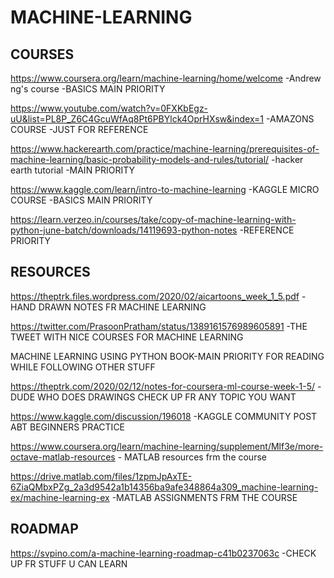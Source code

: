 # MACHINE-LEARNING


## COURSES



https://www.coursera.org/learn/machine-learning/home/welcome -Andrew ng's course -BASICS MAIN PRIORITY

https://www.youtube.com/watch?v=0FXKbEgz-uU&list=PL8P_Z6C4GcuWfAq8Pt6PBYlck4OprHXsw&index=1 -AMAZONS COURSE -JUST FOR REFERENCE

https://www.hackerearth.com/practice/machine-learning/prerequisites-of-machine-learning/basic-probability-models-and-rules/tutorial/ -hacker earth tutorial -MAIN PRIORITY

https://www.kaggle.com/learn/intro-to-machine-learning -KAGGLE MICRO COURSE -BASICS MAIN PRIORITY

https://learn.verzeo.in/courses/take/copy-of-machine-learning-with-python-june-batch/downloads/14119693-python-notes -REFERENCE PRIORITY

## RESOURCES



https://theptrk.files.wordpress.com/2020/02/aicartoons_week_1_5.pdf -HAND DRAWN NOTES FR MACHINE LEARNING

https://twitter.com/PrasoonPratham/status/1389161576989605891 -THE TWEET WITH NICE COURSES FOR MACHINE LEARNING

MACHINE LEARNING USING PYTHON BOOK-MAIN PRIORITY FOR READING WHILE FOLLOWING OTHER STUFF

https://theptrk.com/2020/02/12/notes-for-coursera-ml-course-week-1-5/ -DUDE WHO DOES DRAWINGS CHECK UP FR ANY TOPIC YOU WANT

https://www.kaggle.com/discussion/196018 -KAGGLE COMMUNITY POST ABT BEGINNERS PRACTICE

https://www.coursera.org/learn/machine-learning/supplement/Mlf3e/more-octave-matlab-resources - MATLAB resources frm the course

https://drive.matlab.com/files/1zpmJpAxTE-6ZiaQMbxPZg_2a3d9542a1b14356ba9afe348864a309_machine-learning-ex/machine-learning-ex -MATLAB ASSIGNMENTS FRM THE COURSE

## ROADMAP



https://svpino.com/a-machine-learning-roadmap-c41b0237063c -CHECK UP FR STUFF U CAN LEARN

